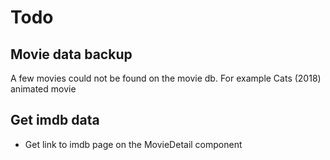 # Todo

## Movie data backup

A few movies could not be found on the movie db. For example Cats (2018) animated movie

## Get imdb data

- Get link to imdb page on the MovieDetail component